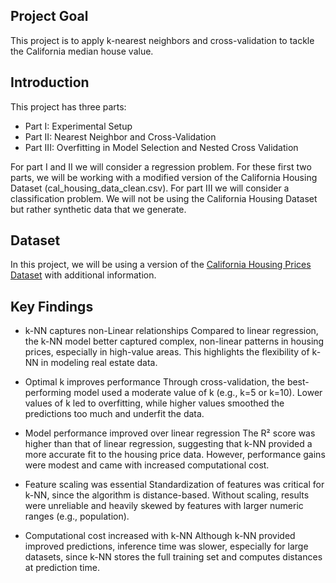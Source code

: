 ## Project Goal
This project is to apply k-nearest neighbors and cross-validation to tackle the California median house value.

## Introduction
This project has three parts:

* Part I: Experimental Setup
* Part II: Nearest Neighbor and Cross-Validation
* Part III: Overfitting in Model Selection and Nested Cross Validation

For part I and II we will consider a regression problem. For these first two parts, we will be working with a modified version of the California Housing Dataset (cal_housing_data_clean.csv).
For part III we will consider a classification problem. We will not be using the California Housing Dataset but rather synthetic data that we generate.

## Dataset
In this project, we will be using a version of the [California Housing Prices Dataset](https://scikit-learn.org/stable/datasets/real_world.html#california-housing-dataset) with additional information.

## Key Findings
* k-NN captures non-Linear relationships
Compared to linear regression, the k-NN model better captured complex, non-linear patterns in housing prices, especially in high-value areas. This highlights the flexibility of k-NN in modeling real estate data.

* Optimal k improves performance
Through cross-validation, the best-performing model used a moderate value of k (e.g., k=5 or k=10). Lower values of k led to overfitting, while higher values smoothed the predictions too much and underfit the data.

* Model performance improved over linear regression
The R² score was higher than that of linear regression, suggesting that k-NN provided a more accurate fit to the housing price data. However, performance gains were modest and came with increased computational cost.

* Feature scaling was essential
Standardization of features was critical for k-NN, since the algorithm is distance-based. Without scaling, results were unreliable and heavily skewed by features with larger numeric ranges (e.g., population).

* Computational cost increased with k-NN
Although k-NN provided improved predictions, inference time was slower, especially for large datasets, since k-NN stores the full training set and computes distances at prediction time.

